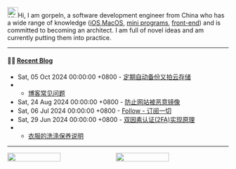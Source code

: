 

<img src='https://img.gorpeln.top/p/Hi.gif' alt='Hi' width="24"/>Hi, I am gorpeln, a software development engineer from China who has a wide range of knowledge ([iOS](https://gorpeln.top/works),[MacOS](https://gorpeln.top/works), [mini programs](https://gorpeln.top/works), [front-end](https://gorpeln.top/works)) and is committed to becoming an architect. I am full of novel ideas and am currently putting them into practice.  

---

#### 🤾‍♂️ <a href="https://gorpeln.top" target="_blank">Recent Blog</a>
 
<!-- blog starts -->
* Sat, 05 Oct 2024 00:00:00 +0800 - <a href='https://gorpeln.top/article/17280983368' target='_blank'>定期自动备份又拍云存储</a>
*  - <a href='https://gorpeln.top/article/17265361548' target='_blank'>博客常见问题</a>
* Sat, 24 Aug 2024 00:00:00 +0800 - <a href='https://gorpeln.top/article/17245056864' target='_blank'>防止网站被恶意镜像</a>
* Sat, 06 Jul 2024 00:00:00 +0800 - <a href='https://gorpeln.top/article/17202356559' target='_blank'>Follow - 订阅一切</a>
* Sat, 29 Jun 2024 00:00:00 +0800 - <a href='https://gorpeln.top/article/17196724432' target='_blank'>双因素认证(2FA)实现原理</a>
*  - <a href='https://gorpeln.top/article/17146497169' target='_blank'>衣服的洗涤保养说明</a>
<!-- blog ends -->
---
 

<p style="display:flex">
    <img src="https://github.202090.xyz/api/top-langs/?username=gorpeln&layout=donut&theme=dark&count_private=true" width="49%">
    <img src="https://github.202090.xyz/api?username=gorpeln&show_icons=true&theme=dark&line_height=40" width="49%">
</p>

